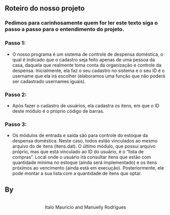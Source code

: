 ## Roteiro do nosso projeto

### Pedimos para carinhosamente quem for ler este texto siga o passo a passo para o entendimento do projeto.

### Passo 1:

* O nosso programa é um sistema de controle de despensa doméstica, o qual é indicado que o cadastro seja feito apenas de uma pessoa da casa, daquela que realmente toma conta da organização e controle da despensa.
Inicialmente, ela faz o seu cadastro no sistema e o seu ID é o username que ela irá escolher (elaboramos uma função que não poderá ser cadastrado usernames iguais). 
### Passo 2:

* Após fazer o cadastro de usuários, ela cadastra os itens, em que o ID deste módulo é o próprio código de barras. 

### Passo 3:

* Os módulos de entrada e saída são para controle do estoque da despensa doméstica. Neste caso, todos estão vinculados ao mesmo arquivo do de itens (itens.dat). 
O último módulo, que possui arquivo próprio, mas que está vinculado ao ID do usuário, é o “lista de compras”. Local onde o usuário irá consultar itens que estão com quantidade mínima no estoque (ainda será implementado) e os itens próximos ao vencimento (ainda está em execução). Posteriormente, ele pode montar a sua lista com a quantidade de itens que optar.

## By
      
<p align="center">
  <br />
  Italo Mauricio and Manuelly Rodrigues
  <br />
</p> 